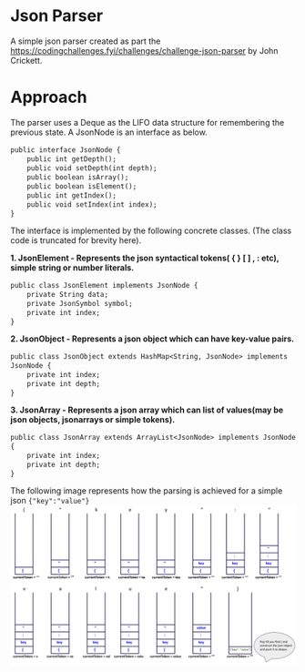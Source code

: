 # Json Parser

A simple json parser created as part the https://codingchallenges.fyi/challenges/challenge-json-parser by John Crickett.

# Approach

The parser uses a Deque<JsonNode> as the LIFO data structure for remembering the previous state. A JsonNode is an interface as below.

```
public interface JsonNode {
    public int getDepth();
    public void setDepth(int depth);
    public boolean isArray();
    public boolean isElement();
    public int getIndex();
    public void setIndex(int index);
}
```

The interface is implemented by the following concrete classes. (The class code is truncated for brevity here).

**1. JsonElement - Represents the json syntactical tokens( {  }  [  ]  ,  : etc), simple string or number literals.**

```
public class JsonElement implements JsonNode {
    private String data;
    private JsonSymbol symbol;
    private int index;
}
```

**2. JsonObject - Represents a json object which can have key-value pairs.**

```
public class JsonObject extends HashMap<String, JsonNode> implements JsonNode {
    private int index;
    private int depth;
}
```

**3. JsonArray - Represents a json array which can list of values(may be json objects, jsonarrays or simple tokens).**
```
public class JsonArray extends ArrayList<JsonNode> implements JsonNode {
    private int index;
    private int depth;
}
```

The following image represents how the parsing is achieved for a simple json ```{"key":"value"}```
![](/images/simple-json.png)


